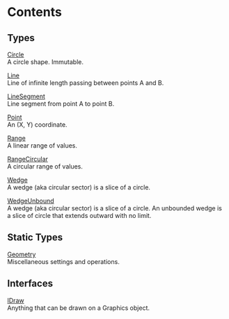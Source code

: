 # Contents

## Types

[Circle](Circle.md)  
A circle shape. Immutable.

[Line](Line.md)  
Line of infinite length passing between points A and B.

[LineSegment](LineSegment.md)  
Line segment from point A to point B.

[Point](Point.md)  
An (X, Y) coordinate.

[Range](Range.md)  
A linear range of values.

[RangeCircular](RangeCircular.md)  
A circular range of values.

[Wedge](Wedge.md)  
A wedge (aka circular sector) is a slice of a circle.

[WedgeUnbound](WedgeUnbound.md)  
A wedge (aka circular sector) is a slice of a circle.
            An unbounded wedge is a slice of circle that extends outward with no limit.

## Static Types

[Geometry](Geometry.md)  
Miscellaneous settings and operations.

## Interfaces

[IDraw](IDraw.md)  
Anything that can be drawn on a Graphics object.

